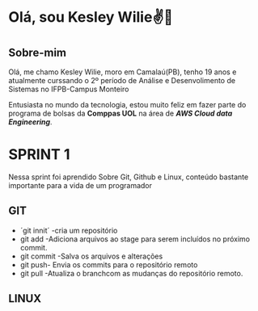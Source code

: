 # Olá, sou Kesley Wilie✌️👋
## Sobre-mim
Olá, me chamo Kesley Wilie, moro em Camalaú(PB), tenho 19 anos e atualmente curssando o 2º período de Análise e Desenvolimento de Sistemas no IFPB-Campus Monteiro

Entusiasta no mundo da tecnologia, estou muito feliz em fazer parte do programa de bolsas da **Comppas UOL** na área de _**AWS Cloud data Engineering**_. 

# SPRINT 1
Nessa sprint foi aprendido Sobre Git, Github e Linux, conteúdo bastante importante para a vida de um programador

## GIT
* ´git innit´ -cria um repositório
* git add -Adiciona arquivos ao stage para serem incluídos no próximo commit.
* git commit -Salva os arquivos e alterações
* git push- Envia os commits para o repositório remoto
* git pull -Atualiza o branchcom as mudanças do repositório remoto.

## LINUX
